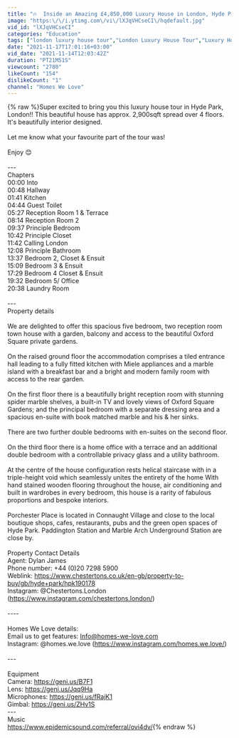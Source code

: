 ```yaml
---
title: "🔥  Inside an Amazing £4,850,000 Luxury House in London, Hyde Park"
image: "https:\/\/i.ytimg.com\/vi\/lXJqVHCseCI\/hqdefault.jpg"
vid_id: "lXJqVHCseCI"
categories: "Education"
tags: ["london luxury house tour","London Luxury House Tour","Luxury House in London"]
date: "2021-11-17T17:01:16+03:00"
vid_date: "2021-11-14T12:03:42Z"
duration: "PT21M51S"
viewcount: "2780"
likeCount: "154"
dislikeCount: "1"
channel: "Homes We Love"
---
```

{% raw %}Super excited to bring you this luxury house tour in Hyde Park, London!! This beautiful house has approx. 2,900sqft spread over 4 floors. It's beautifully interior designed.<br /><br />Let me know what your favourite part of the tour was! <br /><br />Enjoy 😊 <br /><br />---<br />Chapters<br />  00:00  Into<br />  00:48  Hallway<br />  01:41 Kitchen<br />  04:44 Guest Toilet<br />  05:27 Reception Room 1 &amp; Terrace<br />  08:14 Reception Room 2<br />  09:37 Principle Bedroom<br />  10:42 Principle Closet<br />  11:42 Calling London<br />  12:08 Principle Bathroom<br />  13:37 Bedroom 2, Closet &amp; Ensuit<br />  15:09 Bedroom 3 &amp; Ensuit<br />  17:29 Bedroom 4 Closet &amp; Ensuit<br />  19:32 Bedroom 5/ Office <br />  20:38 Laundry Room<br /><br />---<br />Property details<br /><br />We are delighted to offer this spacious five bedroom, two reception room town house with a garden, balcony and access to the beautiful Oxford Square private gardens.<br /><br />On the raised ground floor the accommodation comprises a tiled entrance hall leading to a fully fitted kitchen with Miele appliances and a marble island with a breakfast bar and a bright and modern family room with access to the rear garden.<br /><br />On the first floor there is a beautifully bright reception room with stunning spider marble shelves, a built-in TV and lovely views of Oxford Square Gardens; and the principal bedroom with a separate dressing area and a spacious en-suite with book matched marble and his &amp; her sinks.<br /><br />There are two further double bedrooms with en-suites on the second floor.<br /><br />On the third floor there is a home office with a terrace and an additional double bedroom with a controllable privacy glass and a utility bathroom.<br /><br />At the centre of the house configuration rests helical staircase with in a triple-height void which seamlessly unites the entirety of the home With hand stained wooden flooring throughout the house, air conditioning and built in wardrobes in every bedroom, this house is a rarity of fabulous proportions and bespoke interiors.<br /><br />Porchester Place is located in Connaught Village and close to the local boutique shops, cafes, restaurants, pubs and the green open spaces of Hyde Park. Paddington Station and Marble Arch Underground Station are close by.<br /><br />Property Contact Details<br />   Agent: Dylan James<br />   Phone number: +44 (0)20 7298 5900<br />   Weblink: <a rel="nofollow" target="blank" href="https://www.chestertons.co.uk/en-gb/property-to-buy/gb/hyde+park/hpk190178">https://www.chestertons.co.uk/en-gb/property-to-buy/gb/hyde+park/hpk190178</a><br />   Instagram: @Chestertons.London (<a rel="nofollow" target="blank" href="https://www.instagram.com/chestertons.london/)">https://www.instagram.com/chestertons.london/)</a><br /><br />----<br /><br />Homes We Love details: <br />   Email us to get features: Info@homes-we-love.com<br />   Instagram: @homes.we.love (<a rel="nofollow" target="blank" href="https://www.instagram.com/homes.we.love/)">https://www.instagram.com/homes.we.love/)</a><br /><br />---<br /><br />Equipment <br />  Camera: <a rel="nofollow" target="blank" href="https://geni.us/B7F1">https://geni.us/B7F1</a><br />  Lens: <a rel="nofollow" target="blank" href="https://geni.us/Jqq9Ha">https://geni.us/Jqq9Ha</a><br />  Microphones: <a rel="nofollow" target="blank" href="https://geni.us/fRajK1">https://geni.us/fRajK1</a><br />  Gimbal: <a rel="nofollow" target="blank" href="https://geni.us/ZHv1S">https://geni.us/ZHv1S</a><br />---<br />Music <br /><a rel="nofollow" target="blank" href="https://www.epidemicsound.com/referral/ovi4dv/">https://www.epidemicsound.com/referral/ovi4dv/</a>{% endraw %}
